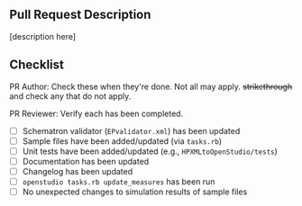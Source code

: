 ## Pull Request Description

[description here]

## Checklist

PR Author: Check these when they're done. Not all may apply. ~~strikethrough~~ and check any that do not apply. 

PR Reviewer: Verify each has been completed.

- [ ] Schematron validator (`EPvalidator.xml`) has been updated
- [ ] Sample files have been added/updated (via `tasks.rb`)
- [ ] Unit tests have been added/updated (e.g., `HPXMLtoOpenStudio/tests`)
- [ ] Documentation has been updated
- [ ] Changelog has been updated
- [ ] `openstudio tasks.rb update_measures` has been run
- [ ] No unexpected changes to simulation results of sample files
